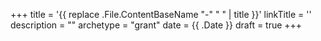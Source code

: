 +++
title = '{{ replace .File.ContentBaseName "-" " " | title }}'
linkTitle = ''
description = ""
archetype = "grant"
date = {{ .Date }}
draft = true
+++